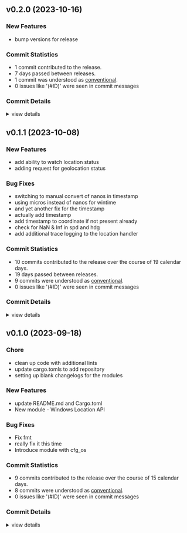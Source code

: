 


## v0.2.0 (2023-10-16)

### New Features

 - <csr-id-8dc3f98d6b32d735c009468feb0ba32dc367d49a/> bump versions for release

### Commit Statistics

<csr-read-only-do-not-edit/>

 - 1 commit contributed to the release.
 - 7 days passed between releases.
 - 1 commit was understood as [conventional](https://www.conventionalcommits.org).
 - 0 issues like '(#ID)' were seen in commit messages

### Commit Details

<csr-read-only-do-not-edit/>

<details><summary>view details</summary>

 * **Uncategorized**
    - Bump versions for release ([`8dc3f98`](https://github.com/spmadden/irox/commit/8dc3f98d6b32d735c009468feb0ba32dc367d49a))
</details>

## v0.1.1 (2023-10-08)

### New Features

 - <csr-id-9e06dc9c340a48f7a36f1510186e2fed5a151f76/> add ability to watch location status
 - <csr-id-05b284ba559e96c77f9152be01f54ce1af31aea5/> adding request for geolocation status

### Bug Fixes

 - <csr-id-c368a7f0d50cbf852b3068d6be18de02ae5cc2b8/> switching to manual convert of nanos in timestamp
 - <csr-id-db5ef9abe171c2d02ad8d6066687097daf1a37a3/> using micros instead of nanos for wintime
 - <csr-id-099c216acb827aae3d7f31483b14c2a707f7186a/> and yet another fix for the timestamp
 - <csr-id-f9777b281a1b997d02de04131dd1dbc8e7d1d54c/> actually add timestamp
 - <csr-id-0ca8619638f1928d2bf402550f99972e79140016/> add timestamp to coordinate if not present already
 - <csr-id-4670aaaa26d055e080f6a72bdf86da3293d6a409/> check for NaN & Inf in spd and hdg
 - <csr-id-01adbbd31fe97922c50c2b15414bc7cc181467f2/> add additional trace logging to the location handler

### Commit Statistics

<csr-read-only-do-not-edit/>

 - 10 commits contributed to the release over the course of 19 calendar days.
 - 19 days passed between releases.
 - 9 commits were understood as [conventional](https://www.conventionalcommits.org).
 - 0 issues like '(#ID)' were seen in commit messages

### Commit Details

<csr-read-only-do-not-edit/>

<details><summary>view details</summary>

 * **Uncategorized**
    - Release irox-tools v0.2.1, irox-carto v0.2.1, irox-egui-extras v0.2.1, irox-gpx v0.1.0, irox-types v0.2.1, irox-structs_derive v0.2.1, irox-raymarine-sonar v0.1.0, irox-stats v0.2.1, irox-winlocation-api v0.1.1, irox v0.2.1 ([`68d770b`](https://github.com/spmadden/irox/commit/68d770bb78abe49bf30364ca17ddb6f7bfda05d9))
    - Switching to manual convert of nanos in timestamp ([`c368a7f`](https://github.com/spmadden/irox/commit/c368a7f0d50cbf852b3068d6be18de02ae5cc2b8))
    - Using micros instead of nanos for wintime ([`db5ef9a`](https://github.com/spmadden/irox/commit/db5ef9abe171c2d02ad8d6066687097daf1a37a3))
    - And yet another fix for the timestamp ([`099c216`](https://github.com/spmadden/irox/commit/099c216acb827aae3d7f31483b14c2a707f7186a))
    - Actually add timestamp ([`f9777b2`](https://github.com/spmadden/irox/commit/f9777b281a1b997d02de04131dd1dbc8e7d1d54c))
    - Add ability to watch location status ([`9e06dc9`](https://github.com/spmadden/irox/commit/9e06dc9c340a48f7a36f1510186e2fed5a151f76))
    - Add timestamp to coordinate if not present already ([`0ca8619`](https://github.com/spmadden/irox/commit/0ca8619638f1928d2bf402550f99972e79140016))
    - Adding request for geolocation status ([`05b284b`](https://github.com/spmadden/irox/commit/05b284ba559e96c77f9152be01f54ce1af31aea5))
    - Check for NaN & Inf in spd and hdg ([`4670aaa`](https://github.com/spmadden/irox/commit/4670aaaa26d055e080f6a72bdf86da3293d6a409))
    - Add additional trace logging to the location handler ([`01adbbd`](https://github.com/spmadden/irox/commit/01adbbd31fe97922c50c2b15414bc7cc181467f2))
</details>

## v0.1.0 (2023-09-18)

<csr-id-f03d8a3ec997d53470bfdeb5e76b71925aac3f10/>
<csr-id-80d2b88bdcb553faaeafc09673c31d7ebedafd19/>
<csr-id-1a365333397b02a5f911d0897c3bf0c80f6c2b80/>

### Chore

 - <csr-id-f03d8a3ec997d53470bfdeb5e76b71925aac3f10/> clean up code with additional lints
 - <csr-id-80d2b88bdcb553faaeafc09673c31d7ebedafd19/> update cargo.tomls to add repository
 - <csr-id-1a365333397b02a5f911d0897c3bf0c80f6c2b80/> setting up blank changelogs for the modules

### New Features

 - <csr-id-a70805c7577dc7678755adf65e343f370ed45a68/> update README.md and Cargo.toml
 - <csr-id-f740c7385ec66313cd5a6df02ae6aa15f8294b13/> New module - Windows Location API

### Bug Fixes

 - <csr-id-c6381a9e8d6f927297e6f6874a0b84c2787d7f8f/> Fix fmt
 - <csr-id-13570aa9130707362ae8aa72a31cf2c5ebee1968/> really fix it this time
 - <csr-id-08a4155a0ebcb8bd8538f7ea0f2cabea812ca5bd/> Introduce module with cfg_os

### Commit Statistics

<csr-read-only-do-not-edit/>

 - 9 commits contributed to the release over the course of 15 calendar days.
 - 8 commits were understood as [conventional](https://www.conventionalcommits.org).
 - 0 issues like '(#ID)' were seen in commit messages

### Commit Details

<csr-read-only-do-not-edit/>

<details><summary>view details</summary>

 * **Uncategorized**
    - Release irox-enums_derive v0.2.0, irox-enums v0.2.0, irox-tools v0.2.0, irox-units v0.2.0, irox-carto v0.2.0, irox-csv v0.2.0, irox-egui-extras v0.2.0, irox-networking v0.2.0, irox-types v0.2.0, irox-influxdb_v1 v0.2.0, irox-structs_derive v0.2.0, irox-structs v0.2.0, irox-nmea0183 v0.1.0, irox-sirf v0.2.0, irox-stats v0.2.0, irox-winlocation-api v0.1.0, irox v0.2.0, safety bump 10 crates ([`6a72204`](https://github.com/spmadden/irox/commit/6a722046661ceef02a66c2067e2c5c15ce102e04))
    - Clean up code with additional lints ([`f03d8a3`](https://github.com/spmadden/irox/commit/f03d8a3ec997d53470bfdeb5e76b71925aac3f10))
    - Update cargo.tomls to add repository ([`80d2b88`](https://github.com/spmadden/irox/commit/80d2b88bdcb553faaeafc09673c31d7ebedafd19))
    - Setting up blank changelogs for the modules ([`1a36533`](https://github.com/spmadden/irox/commit/1a365333397b02a5f911d0897c3bf0c80f6c2b80))
    - Update README.md and Cargo.toml ([`a70805c`](https://github.com/spmadden/irox/commit/a70805c7577dc7678755adf65e343f370ed45a68))
    - Fix fmt ([`c6381a9`](https://github.com/spmadden/irox/commit/c6381a9e8d6f927297e6f6874a0b84c2787d7f8f))
    - Really fix it this time ([`13570aa`](https://github.com/spmadden/irox/commit/13570aa9130707362ae8aa72a31cf2c5ebee1968))
    - Introduce module with cfg_os ([`08a4155`](https://github.com/spmadden/irox/commit/08a4155a0ebcb8bd8538f7ea0f2cabea812ca5bd))
    - New module - Windows Location API ([`f740c73`](https://github.com/spmadden/irox/commit/f740c7385ec66313cd5a6df02ae6aa15f8294b13))
</details>

